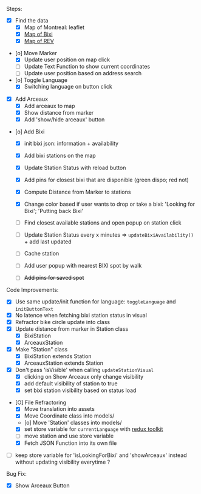 Steps:
- [X] Find the data
    - [X] Map of Montreal: leaflet
    - [X] [Map of Bixi](https://gbfs.velobixi.com/gbfs/gbfs.json)
    - [X] [Map of REV](https://donnees.montreal.ca/en/dataset/pistes-cyclables/resource/0dc6612a-be66-406b-b2d9-59c9e1c65ebf)
- [o] Move Marker
    - [X] Update user position on map click
    - [ ] Update Text Function to show current coordinates
    - [ ] Update user position based on address search
- [o] Toggle Language
    - [X] Switching language on button click
- [X] Add Arceaux
    - [X] Add arceaux to map
    - [X] Show distance from marker
    - [X] Add 'show/hide arceaux' button
- [o] Add Bixi
    - [X] init bixi json: information + availability
    - [X] Add bixi stations on the map
    - [X] Update Station Status with reload button
    - [X] Add pins for closest bixi that are disponible (green dispo; red not)
    - [X] Compute Distance from Marker to stations
    - [X] Change color based if user wants to drop or take a bixi: 'Looking for Bixi'; 'Putting back Bixi'
    - [ ] Find closest available stations and open popup on station click
    - [ ] Update Station Status every x minutes => `updateBixiAvailability()` + add last updated 
    - [ ] Cache station
    - [ ] Add user popup with nearest BIXI spot by walk
    - [ ] ~~Add pins for saved spot~~


Code Improvements:
- [X] Use same update/init function for language: `toggleLanguage` and `initButtonText`
- [X] No latence when fetching bixi station status in visual
- [X] Refractor bike circle update into class
- [X] Update distance from marker in Station class
    - [X] BixiStation
    - [X] ArceauxStation
- [X] Make "Station" class
    - [X] BixiStation extends Station
    - [X] ArceauxStation extends Station
- [X] Don't pass 'isVisible' when calling `updateStationVisual`
    - [X] clicking on Show Arceaux only change visibility
    - [X] add default visibility of station to true
    - [X] set bixi station visibility based on status load
- [O] File Refractoring
    - [X] Move translation into assets
    - [X] Move Coordinate class into models/
    - [o] Move 'Station' classes into models/
	- [X] set store variable for `currentLanguage` with [redux toolkit](https://redux.js.org/introduction/why-rtk-is-redux-today)
	- [ ] move station and use store variable
    - [X] Fetch JSON Function into its own file

- [ ] keep store variable for 'isLookingForBixi' and 'showArceaux' instead without updating visibility everytime ?

Bug Fix:
- [X] Show Arceaux Button


